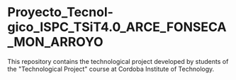 # Proyecto_Tecnol-gico_ISPC_TSiT4.0_ARCE_FONSECA_MON_ARROYO
This repository contains the technological project developed by students of the "Technological Project" course at Cordoba Institute of Technology. 
